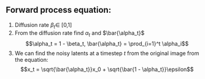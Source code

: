 ## **Forward process equation:**

1. Diffusion rate $\beta_t \in$ [0,1]
2. From the diffusion rate find $\alpha_t$ and $\bar{\alpha_t}$
$$\alpha_t = 1 - \beta_t, \bar{\alpha_t} = \prod_{i=1}^t \alpha_i$$
3. We can find the noisy latents at a timestep $t$ from the original image from the equation:
 $$x_t = \sqrt{\bar{\alpha_t}}x_0 + \sqrt{\bar{1 - \alpha_t}}\epsilon$$

